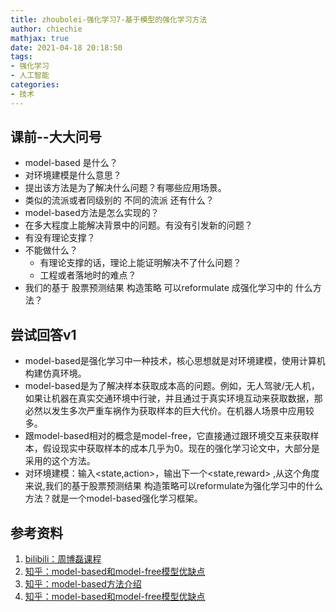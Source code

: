 ```yaml
---
title: zhoubolei-强化学习7-基于模型的强化学习方法
author: chiechie
mathjax: true
date: 2021-04-18 20:18:50
tags:
- 强化学习
- 人工智能
categories:
- 技术
---
```


## 课前--大大问号

- model-based 是什么？
- 对环境建模是什么意思？
- 提出该方法是为了解决什么问题？有哪些应用场景。
- 类似的流派或者同级别的 不同的流派 还有什么？
- model-based方法是怎么实现的？
- 在多大程度上能解决背景中的问题。有没有引发新的问题？
- 有没有理论支撑？
- 不能做什么？
    - 有理论支撑的话，理论上能证明解决不了什么问题？
    - 工程或者落地时的难点？
- 我们的基于 股票预测结果 构造策略 可以reformulate 成强化学习中的 什么方法？

## 尝试回答v1

- model-based是强化学习中一种技术，核心思想就是对环境建模，使用计算机构建仿真环境。
- model-based是为了解决样本获取成本高的问题。例如，无人驾驶/无人机，如果让机器在真实交通环境中行驶，并且通过于真实环境互动来获取数据，那必然以发生多次严重车祸作为获取样本的巨大代价。在机器人场景中应用较多。
- 跟model-based相对的概念是model-free，它直接通过跟环境交互来获取样本，假设现实中获取样本的成本几乎为0。现在的强化学习论文中，大部分是采用的这个方法。
- 对环境建模：输入<state,action>，输出下一个<state,reward> ,从这个角度来说,我们的基于股票预测结果 构造策略可以reformulate为强化学习中的什么方法？就是一个model-based强化学习框架。

## 参考资料

1. [bilibili：周博磊课程](https://www.bilibili.com/video/BV1hV411d7Sg)
2. [知乎：model-based和model-free模型优缺点](https://www.zhihu.com/question/318703290/answer/751123263)
3. [知乎：model-based方法介绍](https://zhuanlan.zhihu.com/p/72642285)
4. [知乎：model-based和model-free模型优缺点](https://www.zhihu.com/question/318703290/answer/751123263)
